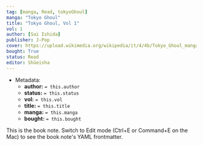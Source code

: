 ```yaml
---
tag: [manga, Read, tokyoGhoul]
manga: "Tokyo Ghoul"
title: "Tokyo Ghoul, Vol 1"
vol: 1
author: [Sui Ishida]
publisher: J-Pop
cover: https://upload.wikimedia.org/wikipedia/it/4/4b/Tokyo_Ghoul_manga.jpg
bought: True
status: Read
editor: Shūeisha
---
```


- Metadata:
    - **author:** `= this.author`
    - **status:** `= this.status`
    - **vol:** `= this.vol`
    - **title:** `= this.title`
    - **manga:** `= this.manga`
    - **bought:** `= this.bought`

This is the book note. Switch to Edit mode (Ctrl+E or Command+E on the Mac) to see the book note's YAML frontmatter.